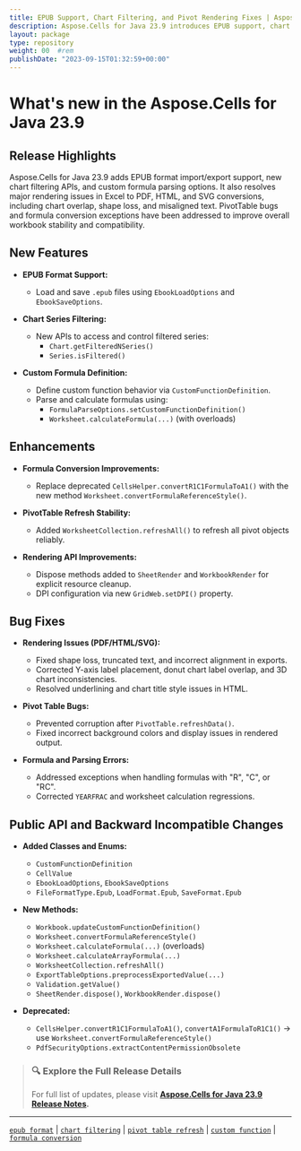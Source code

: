 ```yaml
---
title: EPUB Support, Chart Filtering, and Pivot Rendering Fixes | Aspose.Cells for Java 23.9
description: Aspose.Cells for Java 23.9 introduces EPUB support, chart series filtering, and resolves key rendering and formula conversion bugs in HTML, PDF, and SVG exports.
layout: package
type: repository
weight: 00	#rem
publishDate: "2023-09-15T01:32:59+00:00"
---
```


# What's new in the Aspose.Cells for Java 23.9

## Release Highlights

Aspose.Cells for Java 23.9 adds EPUB format import/export support, new chart filtering APIs, and custom formula parsing options. It also resolves major rendering issues in Excel to PDF, HTML, and SVG conversions, including chart overlap, shape loss, and misaligned text. PivotTable bugs and formula conversion exceptions have been addressed to improve overall workbook stability and compatibility.

## New Features

- **EPUB Format Support:**
  - Load and save `.epub` files using `EbookLoadOptions` and `EbookSaveOptions`.

- **Chart Series Filtering:**
  - New APIs to access and control filtered series:
    - `Chart.getFilteredNSeries()`
    - `Series.isFiltered()`

- **Custom Formula Definition:**
  - Define custom function behavior via `CustomFunctionDefinition`.
  - Parse and calculate formulas using:
    - `FormulaParseOptions.setCustomFunctionDefinition()`
    - `Worksheet.calculateFormula(...)` (with overloads)

## Enhancements

- **Formula Conversion Improvements:**
  - Replace deprecated `CellsHelper.convertR1C1FormulaToA1()` with the new method `Worksheet.convertFormulaReferenceStyle()`.

- **PivotTable Refresh Stability:**
  - Added `WorksheetCollection.refreshAll()` to refresh all pivot objects reliably.

- **Rendering API Improvements:**
  - Dispose methods added to `SheetRender` and `WorkbookRender` for explicit resource cleanup.
  - DPI configuration via new `GridWeb.setDPI()` property.

## Bug Fixes

- **Rendering Issues (PDF/HTML/SVG):**
  - Fixed shape loss, truncated text, and incorrect alignment in exports.
  - Corrected Y-axis label placement, donut chart label overlap, and 3D chart inconsistencies.
  - Resolved underlining and chart title style issues in HTML.

- **Pivot Table Bugs:**
  - Prevented corruption after `PivotTable.refreshData()`.
  - Fixed incorrect background colors and display issues in rendered output.

- **Formula and Parsing Errors:**
  - Addressed exceptions when handling formulas with "R", "C", or "RC".
  - Corrected `YEARFRAC` and worksheet calculation regressions.

## Public API and Backward Incompatible Changes

- **Added Classes and Enums:**
  - `CustomFunctionDefinition`
  - `CellValue`
  - `EbookLoadOptions`, `EbookSaveOptions`
  - `FileFormatType.Epub`, `LoadFormat.Epub`, `SaveFormat.Epub`

- **New Methods:**
  - `Workbook.updateCustomFunctionDefinition()`
  - `Worksheet.convertFormulaReferenceStyle()`
  - `Worksheet.calculateFormula(...)` (overloads)
  - `Worksheet.calculateArrayFormula(...)`
  - `WorksheetCollection.refreshAll()`
  - `ExportTableOptions.preprocessExportedValue(...)`
  - `Validation.getValue()`
  - `SheetRender.dispose()`, `WorkbookRender.dispose()`

- **Deprecated:**
  - `CellsHelper.convertR1C1FormulaToA1()`, `convertA1FormulaToR1C1()` → use `Worksheet.convertFormulaReferenceStyle()`
  - `PdfSecurityOptions.extractContentPermissionObsolete`

> ### 🔍 Explore the Full Release Details
>
> For full list of updates, please visit **[Aspose.Cells for Java 23.9 Release Notes](https://releases.aspose.com/cells/java/release-notes/2023/aspose-cells-for-java-23-9-release-notes/).**

---

[`epub format`](https://search.aspose.com/q/epub-format.html) | [`chart filtering`](https://search.aspose.com/q/chart-filtering.html) | [`pivot table refresh`](https://search.aspose.com/q/pivot-table-refresh.html) | [`custom function`](https://search.aspose.com/q/custom-function.html) | [`formula conversion`](https://search.aspose.com/q/formula-conversion.html)
